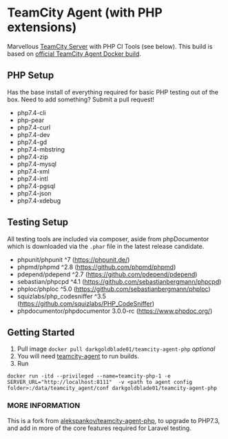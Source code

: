 # TeamCity Agent (with PHP extensions) 

Marvellous [TeamCity Server](https://jetbrains.ru/products/teamcity/) with PHP CI Tools (see below). This build is based on [official TeamCity Agent Docker build](https://hub.docker.com/r/jetbrains/teamcity-agent/). 

## PHP Setup
Has the base install of everything required for basic PHP testing out of the box. Need to add something? Submit a pull request!

 - php7.4-cli 
 - php-pear 
 - php7.4-curl 
 - php7.4-dev 
 - php7.4-gd 
 - php7.4-mbstring 
 - php7.4-zip 
 - php7.4-mysql 
 - php7.4-xml 
 - php7.4-intl 
 - php7.4-pgsql 
 - php7.4-json 
 - php7.4-xdebug

## Testing Setup
All testing tools are included via composer, aside from phpDocumentor which is downloaded via the `.phar` file in the latest release candidate.

 - phpunit/phpunit ^7 (https://phpunit.de/)
 - phpmd/phpmd ^2.8 (https://github.com/phpmd/phpmd)
 - pdepend/pdepend ^2.7 (https://github.com/pdepend/pdepend)
 - sebastian/phpcpd ^4.1 (https://github.com/sebastianbergmann/phpcpd)
 - phploc/phploc ^5.0 (https://github.com/sebastianbergmann/phploc)
 - squizlabs/php_codesniffer ^3.5 (https://github.com/squizlabs/PHP_CodeSniffer)
 - phpdocumentor/phpdocumentor 3.0.0-rc (https://www.phpdoc.org/)

## Getting Started

1. Pull image ```docker pull darkgoldblade01/teamcity-agent-php``` _optional_
1. You will need [teamcity-agent](https://hub.docker.com/r/jetbrains/teamcity-server/) to run builds. 
1. Run 
```
docker run -itd --privileged --name=teamcity-php-1 -e SERVER_URL="http://localhost:8111"  -v <path to agent config folder>:/data/teamcity_agent/conf darkgoldblade01/teamcity-agent-php
```


### MORE INFORMATION

This is a fork from [alekspankov/teamcity-agent-php](https://github.com/alekspankov/teamcity-agent-php), to upgrade to PHP7.3, and add in more of the core features required for Laravel testing.

